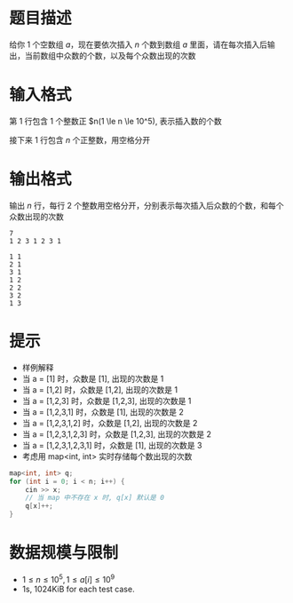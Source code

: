 # 题目描述

给你 1 个空数组 $a$，现在要依次插入 $n$ 个数到数组 $a$ 里面，请在每次插入后输出，当前数组中众数的个数，以及每个众数出现的次数

# 输入格式

第 1 行包含 1 个整数正 $n(1 \le n \le 10^5), 表示插入数的个数

接下来 1 行包含 $n$ 个正整数，用空格分开

# 输出格式
输出 $n$ 行，每行 2 个整数用空格分开，分别表示每次插入后众数的个数，和每个众数出现的次数

```input1
7
1 2 3 1 2 3 1
```

```output1
1 1
2 1
3 1
1 2
2 2
3 2
1 3
```

# 提示
* 样例解释
* 当 a = [1] 时，众数是 [1], 出现的次数是 1
* 当 a = [1,2] 时，众数是 [1,2], 出现的次数是 1
* 当 a = [1,2,3] 时，众数是 [1,2,3], 出现的次数是 1
* 当 a = [1,2,3,1] 时，众数是 [1], 出现的次数是 2
* 当 a = [1,2,3,1,2] 时，众数是 [1,2], 出现的次数是 2
* 当 a = [1,2,3,1,2,3] 时，众数是 [1,2,3], 出现的次数是 2
* 当 a = [1,2,3,1,2,3,1] 时，众数是 [1], 出现的次数是 3
* 考虑用 map<int, int> 实时存储每个数出现的次数
```c++
map<int, int> q;
for (int i = 0; i < n; i++) {
    cin >> x;
    // 当 map 中不存在 x 时, q[x] 默认是 0
    q[x]++;
}
```

# 数据规模与限制
* $1 \le n \le 10^5, 1 \le a[i] \le 10^9$
* 1s, 1024KiB for each test case.